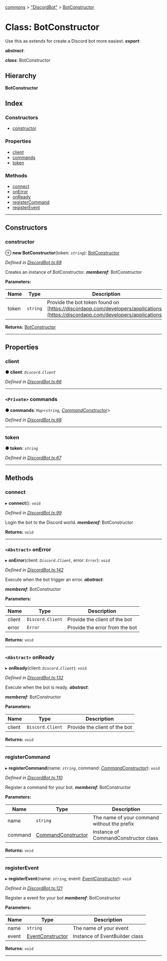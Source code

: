 [commons](../README.md) > ["DiscordBot"](../modules/_discordbot_.md) > [BotConstructor](../classes/_discordbot_.botconstructor.md)

# Class: BotConstructor

Use this as extends for create a Discord bot more easiest.
*__export__*: 

*__abstract__*: 

*__class__*: BotConstructor

## Hierarchy

**BotConstructor**

## Index

### Constructors

* [constructor](_discordbot_.botconstructor.md#constructor)

### Properties

* [client](_discordbot_.botconstructor.md#client)
* [commands](_discordbot_.botconstructor.md#commands)
* [token](_discordbot_.botconstructor.md#token)

### Methods

* [connect](_discordbot_.botconstructor.md#connect)
* [onError](_discordbot_.botconstructor.md#onerror)
* [onReady](_discordbot_.botconstructor.md#onready)
* [registerCommand](_discordbot_.botconstructor.md#registercommand)
* [registerEvent](_discordbot_.botconstructor.md#registerevent)

---

## Constructors

<a id="constructor"></a>

###  constructor

⊕ **new BotConstructor**(token: *`string`*): [BotConstructor](_discordbot_.botconstructor.md)

*Defined in [DiscordBot.ts:68](https://github.com/Maxime6678/commons/blob/165f217/src/DiscordBot.ts#L68)*

Creates an instance of BotConstructor.
*__memberof__*: BotConstructor

**Parameters:**

| Name | Type | Description |
| ------ | ------ | ------ |
| token | `string` |  Provide the bot token found on [https://discordapp.com/developers/applications/](https://discordapp.com/developers/applications/) |

**Returns:** [BotConstructor](_discordbot_.botconstructor.md)

___

## Properties

<a id="client"></a>

###  client

**● client**: *`Discord.Client`*

*Defined in [DiscordBot.ts:66](https://github.com/Maxime6678/commons/blob/165f217/src/DiscordBot.ts#L66)*

___
<a id="commands"></a>

### `<Private>` commands

**● commands**: *`Map`<`string`, [CommandConstructor](_discordbot_.commandconstructor.md)>*

*Defined in [DiscordBot.ts:68](https://github.com/Maxime6678/commons/blob/165f217/src/DiscordBot.ts#L68)*

___
<a id="token"></a>

###  token

**● token**: *`string`*

*Defined in [DiscordBot.ts:67](https://github.com/Maxime6678/commons/blob/165f217/src/DiscordBot.ts#L67)*

___

## Methods

<a id="connect"></a>

###  connect

▸ **connect**(): `void`

*Defined in [DiscordBot.ts:99](https://github.com/Maxime6678/commons/blob/165f217/src/DiscordBot.ts#L99)*

Login the bot to the Discord world.
*__memberof__*: BotConstructor

**Returns:** `void`

___
<a id="onerror"></a>

### `<Abstract>` onError

▸ **onError**(client: *`Discord.Client`*, error: *`Error`*): `void`

*Defined in [DiscordBot.ts:142](https://github.com/Maxime6678/commons/blob/165f217/src/DiscordBot.ts#L142)*

Execute when the bot trigger an error.
*__abstract__*: 

*__memberof__*: BotConstructor

**Parameters:**

| Name | Type | Description |
| ------ | ------ | ------ |
| client | `Discord.Client` |  Provide the client of the bot |
| error | `Error` |  Provide the error from the bot |

**Returns:** `void`

___
<a id="onready"></a>

### `<Abstract>` onReady

▸ **onReady**(client: *`Discord.Client`*): `void`

*Defined in [DiscordBot.ts:132](https://github.com/Maxime6678/commons/blob/165f217/src/DiscordBot.ts#L132)*

Execute when the bot is ready.
*__abstract__*: 

*__memberof__*: BotConstructor

**Parameters:**

| Name | Type | Description |
| ------ | ------ | ------ |
| client | `Discord.Client` |  Provide the client of the bot |

**Returns:** `void`

___
<a id="registercommand"></a>

###  registerCommand

▸ **registerCommand**(name: *`string`*, command: *[CommandConstructor](_discordbot_.commandconstructor.md)*): `void`

*Defined in [DiscordBot.ts:110](https://github.com/Maxime6678/commons/blob/165f217/src/DiscordBot.ts#L110)*

Register a command for your bot.
*__memberof__*: BotConstructor

**Parameters:**

| Name | Type | Description |
| ------ | ------ | ------ |
| name | `string` |  The name of your command without the prefix |
| command | [CommandConstructor](_discordbot_.commandconstructor.md) |  Instance of CommandConstructor class |

**Returns:** `void`

___
<a id="registerevent"></a>

###  registerEvent

▸ **registerEvent**(name: *`string`*, event: *[EventConstructor](_discordbot_.eventconstructor.md)*): `void`

*Defined in [DiscordBot.ts:121](https://github.com/Maxime6678/commons/blob/165f217/src/DiscordBot.ts#L121)*

Register a event for your bot
*__memberof__*: BotConstructor

**Parameters:**

| Name | Type | Description |
| ------ | ------ | ------ |
| name | `string` |  The name of your event |
| event | [EventConstructor](_discordbot_.eventconstructor.md) |  Instance of EventBuilder class |

**Returns:** `void`

___

